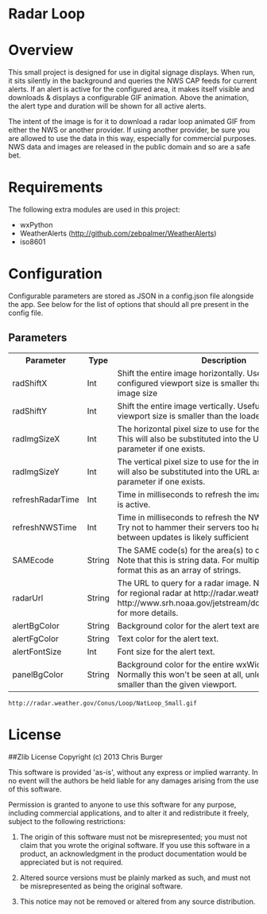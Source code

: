 Radar Loop
==========

# Overview
This small project is designed for use in digital signage displays.  When run, it sits silently in the background and queries the NWS CAP feeds for current alerts.  If an alert is active for the configured area, it makes itself visible and downloads & displays a configurable GIF animation.  Above the animation, the alert type and duration will be shown for all active alerts.

The intent of the image is for it to download a radar loop animated GIF from either the NWS or another provider.  If using another provider, be sure you are allowed to use the data in this way, especially for commercial purposes.  NWS data and images are released in the public domain and so are a safe bet.

# Requirements
The following extra modules are used in this project:

 - wxPython
 - WeatherAlerts (http://github.com/zebpalmer/WeatherAlerts)
 - iso8601

# Configuration
Configurable parameters are stored as JSON in a config.json file alongside the app.  See below for the list of options that should all pre present in the config file.

## Parameters	
<table>
	<tr>
		<th>Parameter</th> <th>Type</th> <th>Description</th>
	</tr>
	<tr>
		<td>radShiftX</td> <td>Int</td> <td>Shift the entire image horizontally.  Useful if the configured viewport size is smaller than the loaded image size</td>
	</tr>
	<tr>
		<td>radShiftY</td> <td>Int</td> <td>Shift the entire image vertically.  Useful if the configured viewport size is smaller than the loaded image size</td>
	</tr>
	<tr>
		<td>radImgSizeX</td> <td>Int</td> <td>The horizontal pixel size to use for the image viewport.  This will also be substituted into the URL as the first parameter if one exists.</td>
	</tr>
	<tr>
		<td>radImgSizeY</td> <td>Int</td> <td>The vertical pixel size to use for the image viewport.  This will also be substituted into the URL as the second parameter if one exists.</td>
	</tr>
	<tr>
		<td>refreshRadarTime</td> <td>Int</td> <td>Time in milliseconds to refresh the image when an alert is active.</td>
	</tr>
	<tr>
		<td>refreshNWSTime</td> <td>Int</td> <td>Time in milliseconds to refresh the NWS alert infomation.  Try not to hammer their servers too hard - 10 minutes between updates is likely sufficient</td>
	</tr>
	<tr>
		<td>SAMEcode</td> <td>String</td> <td>The SAME code(s) for the area(s) to check for alerts.  Note that this is string data.  For multiple SAME codes, format this as an array of strings.</td>
	</tr>
	<tr>
		<td>radarUrl</td> <td>String</td> <td>The URL to query for a radar image.  NWS has gif loops for regional radar at http://radar.weather.gov/lite/.  See http://www.srh.noaa.gov/jetstream/doppler/radarfaq.htm for more details.</td>
	</tr>
	<tr>
		<td>alertBgColor</td> <td>String</td> <td>Background color for the alert text area.</td>
	</tr>
	<tr>
		<td>alertFgColor</td> <td>String</td> <td>Text color for the alert text.</td>
	</tr>
	<tr>
		<td>alertFontSize</td> <td>Int</td> <td>Font size for the alert text.</td>
	</tr>
	<tr>
		<td>panelBgColor</td> <td>String</td> <td>Background color for the entire wxWidgets panel.  Normally this won't be seen at all, unless your image is smaller than the given viewport.</td>
	</tr>
</table>

`http://radar.weather.gov/Conus/Loop/NatLoop_Small.gif`
# License
##Zlib License
Copyright (c) 2013 Chris Burger

This software is provided 'as-is', without any express or implied
warranty. In no event will the authors be held liable for any damages
arising from the use of this software.

Permission is granted to anyone to use this software for any purpose,
including commercial applications, and to alter it and redistribute it
freely, subject to the following restrictions:

   1. The origin of this software must not be misrepresented; you must not
   claim that you wrote the original software. If you use this software
   in a product, an acknowledgment in the product documentation would be
   appreciated but is not required.

   2. Altered source versions must be plainly marked as such, and must not be
   misrepresented as being the original software.

   3. This notice may not be removed or altered from any source
   distribution.